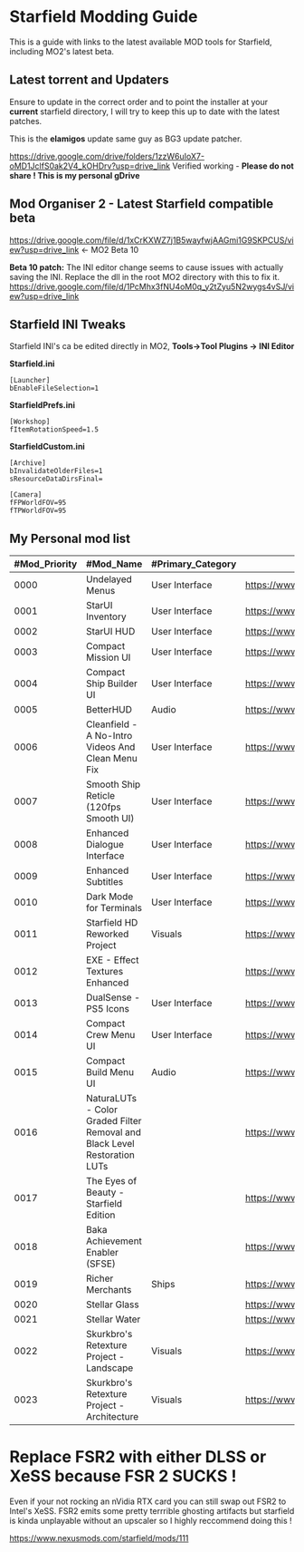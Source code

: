 # Starfield Modding Guide

This is a guide with links to the latest available MOD tools for Starfield, including MO2's latest beta.

## Latest torrent and Updaters

Ensure to update in the correct order and to point the installer at your **current** starfield directory, I will try to keep this up to date with the latest patches.

This is the **elamigos** update same guy as BG3 update patcher.

https://drive.google.com/drive/folders/1zzW6uIoX7-oMD1JclfS0ak2V4_kOHDrv?usp=drive_link
Verified working - **Please do not share ! This is my personal gDrive**

## Mod Organiser 2 - Latest Starfield compatible beta

https://drive.google.com/file/d/1xCrKXWZ7j1B5wayfwjAAGmi1G9SKPCUS/view?usp=drive_link <- MO2 Beta 10

**Beta 10 patch:**
The INI editor change seems to cause issues with actually saving the INI. Replace the dll in the root MO2 directory with this to fix it.
https://drive.google.com/file/d/1PcMhx3fNU4oM0q_y2tZyu5N2wygs4vSJ/view?usp=drive_link

## Starfield INI Tweaks

Starfield INI's ca be edited directly in MO2, **Tools->Tool Plugins -> INI Editor**

**Starfield.ini**

    [Launcher]
    bEnableFileSelection=1

**StarfieldPrefs.ini**

    [Workshop]
    fItemRotationSpeed=1.5

**StarfieldCustom.ini**

    [Archive]
    bInvalidateOlderFiles=1
    sResourceDataDirsFinal=
    
    [Camera]
    fFPWorldFOV=95
    fTPWorldFOV=95


## My Personal mod list
|#Mod_Priority|#Mod_Name|#Primary_Category                                                        |#Mod_Nexus_URL|#Mod_Version                                 |
|-------------|---------|-------------------------------------------------------------------------|--------------|---------------------------------------------|
|0000         |Undelayed Menus|User Interface                                                           |https://www.nexusmods.com/starfield/mods/404|1.0.5.0                                      |
|0001         |StarUI Inventory|User Interface                                                           |https://www.nexusmods.com/starfield/mods/773|2.2.0.0                                      |
|0002         |StarUI HUD|User Interface                                                           |https://www.nexusmods.com/starfield/mods/3444|1.0.0.0                                      |
|0003         |Compact Mission UI|User Interface                                                           |https://www.nexusmods.com/starfield/mods/682|1.5.0.0                                      |
|0004         |Compact Ship Builder UI|User Interface                                                           |https://www.nexusmods.com/starfield/mods/1170|1.4.0.0                                      |
|0005         |BetterHUD|Audio                                                                    |https://www.nexusmods.com/starfield/mods/214|0.3.0.0                                      |
|0006         |Cleanfield - A No-Intro Videos And Clean Menu Fix|User Interface                                                           |https://www.nexusmods.com/starfield/mods/88|1.7.2.0                                      |
|0007         |Smooth Ship Reticle (120fps Smooth UI)|User Interface                                                           |https://www.nexusmods.com/starfield/mods/270|1.3.0.0                                      |
|0008         |Enhanced Dialogue Interface|User Interface                                                           |https://www.nexusmods.com/starfield/mods/871|2.0.1.0                                      |
|0009         |Enhanced Subtitles|User Interface                                                           |https://www.nexusmods.com/starfield/mods/1914|1.2.0.0                                      |
|0010         |Dark Mode for Terminals|User Interface                                                           |https://www.nexusmods.com/starfield/mods/861|1.5.0.0                                      |
|0011         |Starfield HD Reworked Project|Visuals                                                                  |https://www.nexusmods.com/starfield/mods/3486|1.0.0.0-fix                                  |
|0012         |EXE - Effect Textures Enhanced|                                                                         |https://www.nexusmods.com/starfield/mods/340|0.6.0.0                                      |
|0013         |DualSense - PS5 Icons|User Interface                                                           |https://www.nexusmods.com/starfield/mods/215|1.0.0.0                                      |
|0014         |Compact Crew Menu UI|User Interface                                                           |https://www.nexusmods.com/starfield/mods/3014|1.5.0.0                                      |
|0015         |Compact Build Menu UI|Audio                                                                    |https://www.nexusmods.com/starfield/mods/3063|1.1.0.0                                      |
|0016         |NaturaLUTs - Color Graded Filter Removal and Black Level Restoration LUTs|                                                                         |https://www.nexusmods.com/starfield/mods/1119|1.1.0.0                                      |
|0017         |The Eyes of Beauty - Starfield Edition|                                                                         |https://www.nexusmods.com/starfield/mods/493|1.0.0.0                                      |
|0018         |Baka Achievement Enabler (SFSE)|                                                                         |https://www.nexusmods.com/starfield/mods/658|1.5.0.0                                      |
|0019         |Richer Merchants|Ships                                                                    |https://www.nexusmods.com/starfield/mods/1143|1.2.0.0                                      |
|0020         |Stellar Glass|                                                                         |https://www.nexusmods.com/starfield/mods/2894|1.0.0.0                                      |
|0021         |Stellar Water|                                                                         |https://www.nexusmods.com/starfield/mods/1615|1.0.0.0                                      |
|0022         |Skurkbro's Retexture Project - Landscape|Visuals                                                                  |https://www.nexusmods.com/starfield/mods/2362|1.4.0.0                                      |
|0023         |Skurkbro's Retexture Project - Architecture|Visuals                                                                  |https://www.nexusmods.com/starfield/mods/2362|1.3.0.0                                      |

# Replace FSR2 with either DLSS or XeSS because FSR 2 SUCKS !

Even if your not rocking an nVidia RTX card you can still swap out FSR2 to Intel's XeSS. FSR2 emits some pretty terrrible ghosting artifacts but starfield is kinda unplayable without an upscaler so I highly reccommend doing this !

https://www.nexusmods.com/starfield/mods/111
